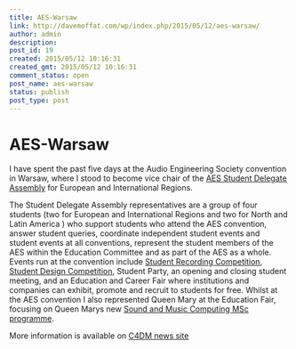 ```yaml
---
title: AES-Warsaw
link: http://davemoffat.com/wp/index.php/2015/05/12/aes-warsaw/
author: admin
description: 
post_id: 19
created: 2015/05/12 10:16:31
created_gmt: 2015/05/12 10:16:31
comment_status: open
post_name: aes-warsaw
status: publish
post_type: post
---
```

# AES-Warsaw

I have spent the past five days at the Audio Engineering Society convention in Warsaw, where I stood to become vice chair of the [AES Student Delegate Assembly](http://www.aes.org/students/sda/) for European and International Regions.

The Student Delegate Assembly representatives are a group of four students (two for European and International Regions and two for North and Latin America ) who support students who attend the AES convention, answer student queries, coordinate independent student events and student events at all conventions, represent the student members of the AES within the Education Committee and as part of the AES as a whole. Events run at the convention include [Student Recording Competition](http://www.aes.org/students/awards/), [Student Design Competition](http://www.aes.org/students/awards/), Student Party, an opening and closing student meeting, and an Education and Career Fair where institutions and companies can exhibit, promote and recruit to students for free. Whilst at the AES convention I also represented Queen Mary at the Education Fair, focusing on Queen Marys new [Sound and Music Computing MSc programme](http://www.qmul.ac.uk/postgraduate/coursefinder/courses/129308.html).

More information is available on [C4DM news site](http://c4dm.eecs.qmul.ac.uk/news/news.2015-05-13.C4DM_at_the_138th_Convention_of_the_AES.html)